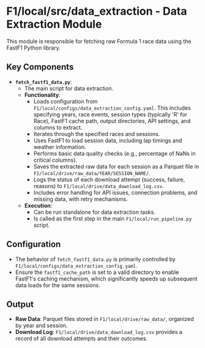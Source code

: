 # F1/local/src/data_extraction - Data Extraction Module

This module is responsible for fetching raw Formula 1 race data using the FastF1 Python library.

## Key Components

-   **`fetch_fastf1_data.py`**:
    -   The main script for data extraction.
    -   **Functionality**:
        -   Loads configuration from `F1/local/configs/data_extraction_config.yaml`. This includes specifying years, race events, session types (typically 'R' for Race), FastF1 cache path, output directories, API settings, and columns to extract.
        -   Iterates through the specified races and sessions.
        -   Uses FastF1 to load session data, including lap timings and weather information.
        -   Performs basic data quality checks (e.g., percentage of NaNs in critical columns).
        -   Saves the extracted raw data for each session as a Parquet file in `F1/local/drive/raw_data/YEAR/SESSION_NAME/`.
        -   Logs the status of each download attempt (success, failure, reasons) to `F1/local/drive/data_download_log.csv`.
        -   Includes error handling for API issues, connection problems, and missing data, with retry mechanisms.
    -   **Execution**:
        -   Can be run standalone for data extraction tasks.
        -   Is called as the first step in the main `F1/local/run_pipeline.py` script.

## Configuration

-   The behavior of `fetch_fastf1_data.py` is primarily controlled by `F1/local/configs/data_extraction_config.yaml`.
-   Ensure the `fastf1_cache_path` is set to a valid directory to enable FastF1's caching mechanism, which significantly speeds up subsequent data loads for the same sessions.

## Output

-   **Raw Data**: Parquet files stored in `F1/local/drive/raw_data/`, organized by year and session.
-   **Download Log**: `F1/local/drive/data_download_log.csv` provides a record of all download attempts and their outcomes.
